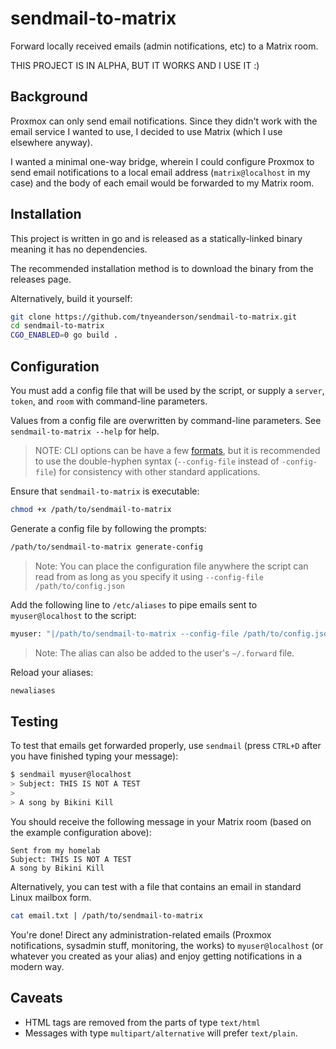 # sendmail-to-matrix

Forward locally received emails (admin notifications, etc) to a Matrix room.

THIS PROJECT IS IN ALPHA, BUT IT WORKS AND I USE IT :)


## Background

Proxmox can only send email notifications. Since they didn't work with the
email service I wanted to use, I decided to use Matrix (which I use elsewhere
anyway).

I wanted a minimal one-way bridge, wherein I could configure Proxmox to send
email notifications to a local email address (`matrix@localhost` in my case)
and the body of each email would be forwarded to my Matrix room.


## Installation

This project is written in go and is released as a statically-linked binary
meaning it has no dependencies.

The recommended installation method is to download the binary from the releases
page.

Alternatively, build it yourself:
```bash
git clone https://github.com/tnyeanderson/sendmail-to-matrix.git
cd sendmail-to-matrix
CGO_ENABLED=0 go build .
```


## Configuration

You must add a config file that will be used by the script, or supply
a `server`, `token`, and `room` with command-line parameters.

Values from a config file are overwritten by command-line parameters. See
`sendmail-to-matrix --help` for help.

> NOTE: CLI options can be have a few
[formats](https://pkg.go.dev/flag#hdr-Command_line_flag_syntax), but it is
recommended to use the double-hyphen syntax (`--config-file` instead of
`-config-file`) for consistency with other standard applications.

Ensure that `sendmail-to-matrix` is executable:
```bash
chmod +x /path/to/sendmail-to-matrix
```

Generate a config file by following the prompts:
```bash
/path/to/sendmail-to-matrix generate-config
```

> Note: You can place the configuration file anywhere the script can read from
as long as you specify it using `--config-file /path/to/config.json`

Add the following line to `/etc/aliases` to pipe emails sent to
`myuser@localhost` to the script:
```bash
myuser: "|/path/to/sendmail-to-matrix --config-file /path/to/config.json"
```

> Note: The alias can also be added to the user's `~/.forward` file.

Reload your aliases:
```bash
newaliases
```


## Testing

To test that emails get forwarded properly, use `sendmail` (press `CTRL+D`
after you have finished typing your message):
```bash
$ sendmail myuser@localhost
> Subject: THIS IS NOT A TEST
>
> A song by Bikini Kill
```

You should receive the following message in your Matrix room (based on the
example configuration above):
```
Sent from my homelab
Subject: THIS IS NOT A TEST
A song by Bikini Kill
```

Alternatively, you can test with a file that contains an email in standard
Linux mailbox form.
```bash
cat email.txt | /path/to/sendmail-to-matrix
```

You're done! Direct any administration-related emails (Proxmox notifications,
sysadmin stuff, monitoring, the works) to `myuser@localhost` (or whatever you
created as your alias) and enjoy getting notifications in a modern way.


## Caveats

- HTML tags are removed from the parts of type `text/html`
- Messages with type `multipart/alternative` will prefer `text/plain`.

